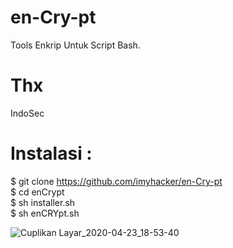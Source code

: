 # en-Cry-pt

Tools Enkrip Untuk Script Bash.

# Thx 

IndoSec <br>

# Instalasi : 

$ git clone https://github.com/imyhacker/en-Cry-pt <br>
$ cd enCrypt <br>
$ sh installer.sh <br>
$ sh enCRYpt.sh <br>

![Cuplikan Layar_2020-04-23_18-53-40](https://user-images.githubusercontent.com/45889833/80096478-d34dcf00-8593-11ea-8436-b7f0db6a5c00.png)
